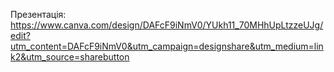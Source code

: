 Презентація: https://www.canva.com/design/DAFcF9iNmV0/YUkh11_70MHhUpLtzzeUJg/edit?utm_content=DAFcF9iNmV0&utm_campaign=designshare&utm_medium=link2&utm_source=sharebutton
